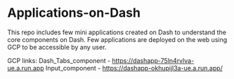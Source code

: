# Applications-on-Dash
This repo includes few mini applications created on Dash to understand the core components on Dash. Few applications are deployed on the web using GCP to be accessible by any user.

GCP links:
Dash_Tabs_component - https://dashapp-75ln4rvlva-ue.a.run.app
Input_component - https://dashapp-okhupijl3a-ue.a.run.app/
